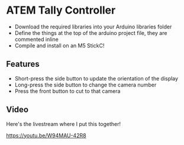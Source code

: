 # ATEM Tally Controller

* Download the required libraries into your Arduino libraries folder
* Define the things at the top of the arduino project file, they are commented inline
* Compile and install on an M5 StickC!

## Features

* Short-press the side button to update the orientation of the display
* Long-press the side button to change the camera number
* Press the front button to cut to that camera

## Video

Here's the livestream where I put this together!

https://youtu.be/W94MAU-42R8
